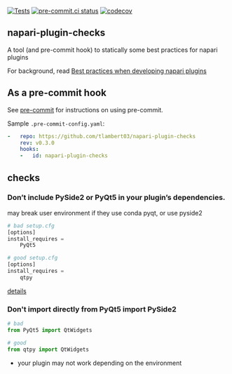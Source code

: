 [![Tests](https://github.com/tlambert03/napari-plugin-checks/actions/workflows/ci.yml/badge.svg)](https://github.com/tlambert03/napari-plugin-checks/actions/workflows/ci.yml)
[![pre-commit.ci status](https://results.pre-commit.ci/badge/github/tlambert03/napari-plugin-checks/main.svg)](https://results.pre-commit.ci/latest/github/tlambert03/napari-plugin-checks/main)
[![codecov](https://codecov.io/gh/tlambert03/napari-plugin-checks/branch/main/graph/badge.svg?token=yAH5X3lnpx)](https://codecov.io/gh/tlambert03/napari-plugin-checks)


## napari-plugin-checks

A tool (and pre-commit hook) to statically some best practices for napari plugins

For background, read [Best practices when developing napari plugins](https://napari.org/stable/plugins/building_a_plugin/best_practices.html)


## As a pre-commit hook

See [pre-commit](https://pre-commit.com/) for instructions on using pre-commit.

Sample `.pre-commit-config.yaml`:

```yaml
-   repo: https://github.com/tlambert03/napari-plugin-checks
    rev: v0.3.0
    hooks:
    -   id: napari-plugin-checks
```

## checks

### Don’t include PySide2 or PyQt5 in your plugin’s dependencies.

may break user environment if they use conda pyqt, or use pyside2

```python
# bad setup.cfg
[options]
install_requires =
    PyQt5
```

```python
# good setup.cfg
[options]
install_requires =
    qtpy
```

[details](https://napari.org/stable/plugins/building_a_plugin/best_practices.html#don-t-include-pyside2-or-pyqt5-in-your-plugin-s-dependencies)
### Don't import directly from PyQt5 import PySide2

```python
# bad
from PyQt5 import QtWidgets
```

```python
# good
from qtpy import QtWidgets
```

- your plugin may not work depending on the environment
